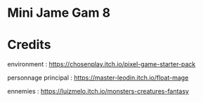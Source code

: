# Mini Jame Gam 8

# Credits


environment : https://chosenplay.itch.io/pixel-game-starter-pack

personnage principal : https://master-leodin.itch.io/float-mage

ennemies : https://luizmelo.itch.io/monsters-creatures-fantasy
